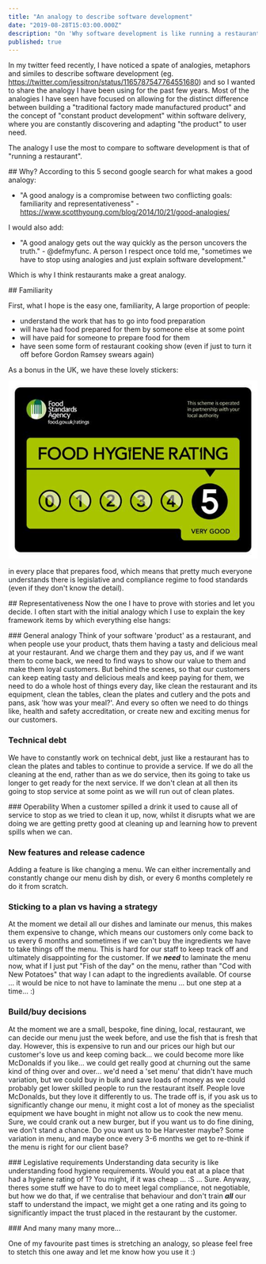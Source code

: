 ```yaml
---
title: "An analogy to describe software development" 
date: "2019-08-28T15:03:00.000Z"
description: "On 'Why software development is like running a restaurant' and 'What analogy do you use to usefully describe the act of software development?'"
published: true
---
```

In my twitter feed recently, I have noticed a spate of analogies, metaphors and similes to describe software development (eg. https://twitter.com/jessitron/status/1165787547764551680) and so I wanted to share the analogy I have been using for the past few years. Most of the analogies I have seen have focused on allowing for the distinct difference between building a "traditional factory made manufactured product" and the concept of "constant product development" within software delivery, where you are constantly discovering and adapting "the product" to user need. 

The analogy I use the most to compare to software development is that of "running a restaurant". 

## Why?
According to this 5 second google search for what makes a good analogy: 

- "A good analogy is a compromise between two conflicting goals: familiarity and representativeness" - https://www.scotthyoung.com/blog/2014/10/21/good-analogies/

I would also add:

- "A good analogy gets out the way quickly as the person uncovers the truth." - @defmyfunc. A person I respect once told me, "sometimes we have to stop using analogies and just explain software development."

Which is why I think restaurants make a great analogy.

## Familiarity

First, what I hope is the easy one, familiarity, A large proportion of people:
- understand the work that has to go into food preparation
- will have had food prepared for them by someone else at some point
- will have paid for someone to prepare food for them 
- have seen some form of restaurant cooking show (even if just to turn it off before Gordon Ramsey swears again)

As a bonus in the UK, we have these lovely stickers:

![An image of a food hygiene sticker.](./food_hygiene_example.jpg)

in every place that prepares food, which means that pretty much everyone understands there is legislative and compliance regime to food standards (even if they don't know the detail).

## Representativeness
Now the one I have to prove with stories and let you decide. I often start with the initial analogy which I use to explain the key framework items by which everything else hangs:

### General analogy
Think of your software 'product' as a restaurant, and when people use your product, thats them having a tasty and delicious meal at your restaurant. And we charge them and they pay us, and if we want them to come back, we need to find ways to show our value to them and make them loyal customers. But behind the scenes, so that our customers can keep eating tasty and delicious meals and keep paying for them, we need to do a whole host of things every day, like clean the restaurant and its equipment, clean the tables, clean the plates and cutlery and the pots and pans, ask 'how was your meal?'. And every so often we need to do things like, health and safety accreditation, or create new and exciting menus for our customers.

### Technical debt
We have to constantly work on technical debt, just like a restaurant has to clean the plates and tables to continue to provide a service. If we do all the cleaning at the end, rather than as we do service, then its going to take us longer to get ready for the next service. If we don't clean at all then its going to stop service at some point as we will run out of clean plates.

### Operability
When a customer spilled a drink it used to cause all of service to stop as we tried to clean it up, now, whilst it disrupts what we are doing we are getting pretty good at cleaning up and learning how to prevent spills when we can.

### New features and release cadence
Adding a feature is like changing a menu. We can either incrementally and constantly change our menu dish by dish, or every 6 months completely re do it from scratch.

### Sticking to a plan vs having a strategy
At the moment we detail all our dishes and laminate our menus, this makes them expensive to change, which means our customers only come back to us every 6 months and sometimes if we can't buy the ingredients we have to take things off the menu. This is hard for our staff to keep track off and ultimately disappointing for the customer. If we ***need*** to laminate the menu now, what if I just put "Fish of the day" on the menu, rather than "Cod with New Potatoes" that way I can adapt to the ingredients available. Of course ... it would be nice to not have to laminate the menu ... but one step at a time... :)

### Build/buy decisions
At the moment we are a small, bespoke, fine dining, local, restaurant, we can decide our menu just the week before, and use the fish that is fresh that day. However, this is expensive to run and our prices our high but our customer's love us and keep coming back... we could become more like McDonalds if you like... we could get really good at churning out the same kind of thing over and over... we'd need a 'set menu' that didn't have much variation, but we could buy in bulk and save loads of money as we could probably get lower skilled people to run the restaurant itself. People love McDonalds, but they love it differently to us. The trade off is, if you ask us to significantly change our menu, it might cost a lot of money as the specialist equipment we have bought in might not allow us to cook the new menu. Sure, we could crank out a new burger, but if you want us to do fine dining, we don't stand a chance. Do you want us to be Harvester maybe? Some variation in menu, and maybe once every 3-6 months we get to re-think if the menu is right for our client base? 

### Legislative requirements
Understanding data security is like understanding food hygiene requirements. Would you eat at a place that had a hygiene rating of 1? You might, if it was cheap ... :S ... Sure. Anyway, theres some stuff we have to do to meet legal compliance, not negotiable, but how we do that, if we centralise that behaviour and don't train ***all*** our staff to understand the impact, we might get a one rating and its going to significantly impact the trust placed in the restaurant by the customer.

### And many many many more...

One of my favourite past times is stretching an analogy, so please feel free to stetch this one away and let me know how you use it :)